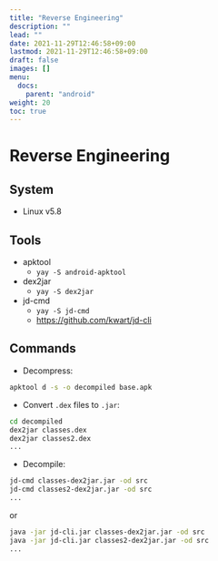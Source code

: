 ```yaml
---
title: "Reverse Engineering"
description: ""
lead: ""
date: 2021-11-29T12:46:58+09:00
lastmod: 2021-11-29T12:46:58+09:00
draft: false
images: []
menu: 
  docs:
    parent: "android"
weight: 20
toc: true
---
```


# Reverse Engineering

<!---
/data/app/*
/storage/emulated/0/Download
--->

## System

- Linux v5.8

## Tools

- apktool
  - `yay -S android-apktool`
- dex2jar
  - `yay -S dex2jar`
- jd-cmd
  - `yay -S jd-cmd`
  - <https://github.com/kwart/jd-cli>

## Commands

- Decompress:

```sh
apktool d -s -o decompiled base.apk
```

- Convert `.dex` files to `.jar`:

```sh
cd decompiled
dex2jar classes.dex
dex2jar classes2.dex
...
```

- Decompile:

```sh
jd-cmd classes-dex2jar.jar -od src
jd-cmd classes2-dex2jar.jar -od src
...
```

or

```sh
java -jar jd-cli.jar classes-dex2jar.jar -od src
java -jar jd-cli.jar classes2-dex2jar.jar -od src
...
```
